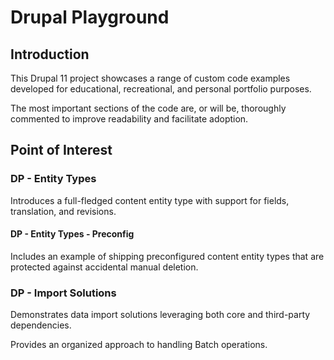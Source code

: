 # Drupal Playground

## Introduction

This Drupal 11 project showcases a range of custom code examples developed for educational,
recreational, and personal portfolio purposes.

The most important sections of the code are, or will be, thoroughly commented to improve
readability and facilitate adoption.

## Point of Interest

### DP - Entity Types

Introduces a full-fledged content entity type with support for fields, translation, and revisions.

#### DP - Entity Types - Preconfig

Includes an example of shipping preconfigured content entity types that are protected against
accidental manual deletion.

### DP - Import Solutions

Demonstrates data import solutions leveraging both core and third-party dependencies.

Provides an organized approach to handling Batch operations.
